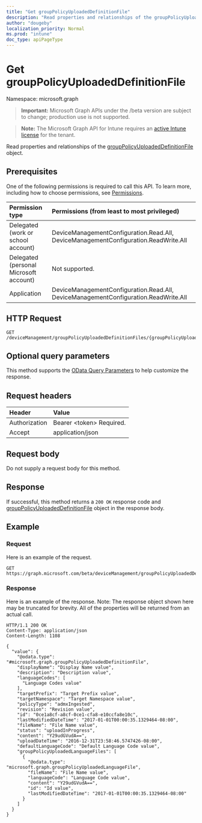 ```yaml
---
title: "Get groupPolicyUploadedDefinitionFile"
description: "Read properties and relationships of the groupPolicyUploadedDefinitionFile object."
author: "dougeby"
localization_priority: Normal
ms.prod: "intune"
doc_type: apiPageType
---
```


# Get groupPolicyUploadedDefinitionFile

Namespace: microsoft.graph

> **Important:** Microsoft Graph APIs under the /beta version are subject to change; production use is not supported.

> **Note:** The Microsoft Graph API for Intune requires an [active Intune license](https://go.microsoft.com/fwlink/?linkid=839381) for the tenant.

Read properties and relationships of the [groupPolicyUploadedDefinitionFile](../resources/intune-grouppolicy-grouppolicyuploadeddefinitionfile.md) object.

## Prerequisites
One of the following permissions is required to call this API. To learn more, including how to choose permissions, see [Permissions](/graph/permissions-reference).

|Permission type|Permissions (from least to most privileged)|
|:---|:---|
|Delegated (work or school account)|DeviceManagementConfiguration.Read.All, DeviceManagementConfiguration.ReadWrite.All|
|Delegated (personal Microsoft account)|Not supported.|
|Application|DeviceManagementConfiguration.Read.All, DeviceManagementConfiguration.ReadWrite.All|

## HTTP Request
<!-- {
  "blockType": "ignored"
}
-->
``` http
GET /deviceManagement/groupPolicyUploadedDefinitionFiles/{groupPolicyUploadedDefinitionFileId}
```

## Optional query parameters
This method supports the [OData Query Parameters](/graph/query-parameters) to help customize the response.

## Request headers
|Header|Value|
|:---|:---|
|Authorization|Bearer &lt;token&gt; Required.|
|Accept|application/json|

## Request body
Do not supply a request body for this method.

## Response
If successful, this method returns a `200 OK` response code and [groupPolicyUploadedDefinitionFile](../resources/intune-grouppolicy-grouppolicyuploadeddefinitionfile.md) object in the response body.

## Example

### Request
Here is an example of the request.
``` http
GET https://graph.microsoft.com/beta/deviceManagement/groupPolicyUploadedDefinitionFiles/{groupPolicyUploadedDefinitionFileId}
```

### Response
Here is an example of the response. Note: The response object shown here may be truncated for brevity. All of the properties will be returned from an actual call.
``` http
HTTP/1.1 200 OK
Content-Type: application/json
Content-Length: 1108

{
  "value": {
    "@odata.type": "#microsoft.graph.groupPolicyUploadedDefinitionFile",
    "displayName": "Display Name value",
    "description": "Description value",
    "languageCodes": [
      "Language Codes value"
    ],
    "targetPrefix": "Target Prefix value",
    "targetNamespace": "Target Namespace value",
    "policyType": "admxIngested",
    "revision": "Revision value",
    "id": "0ce1a8cf-a8cf-0ce1-cfa8-e10ccfa8e10c",
    "lastModifiedDateTime": "2017-01-01T00:00:35.1329464-08:00",
    "fileName": "File Name value",
    "status": "uploadInProgress",
    "content": "Y29udGVudA==",
    "uploadDateTime": "2016-12-31T23:58:46.5747426-08:00",
    "defaultLanguageCode": "Default Language Code value",
    "groupPolicyUploadedLanguageFiles": [
      {
        "@odata.type": "microsoft.graph.groupPolicyUploadedLanguageFile",
        "fileName": "File Name value",
        "languageCode": "Language Code value",
        "content": "Y29udGVudA==",
        "id": "Id value",
        "lastModifiedDateTime": "2017-01-01T00:00:35.1329464-08:00"
      }
    ]
  }
}
```




